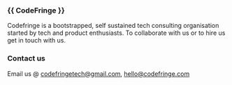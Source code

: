 ### {{ CodeFringe }}

Codefringe is a bootstrapped, self sustained tech consulting organisation started by tech and product enthusiasts. To collaborate with us or to hire us get in touch with us.


### Contact us

Email us @ [codefringetech@gmail.com](mailto:codefringetech@gmail.com), [hello@codefringe.com](mailto:hello@codefringe.com)

